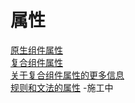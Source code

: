 # 属性
[原生组件属性](attributes-of-primitive-components)  
[复合组件属性](attributes-of-compound-components)  
[关于复合组件属性的更多信息](more-about-attributes-of-compound-components)   
[规则和文法的属性](attributes-of-rules-and-grammars) -施工中   
